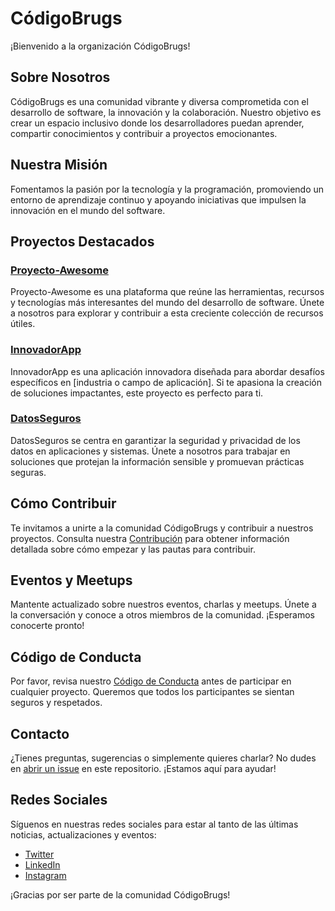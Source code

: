 # CódigoBrugs

¡Bienvenido a la organización CódigoBrugs!

## Sobre Nosotros

CódigoBrugs es una comunidad vibrante y diversa comprometida con el desarrollo de software, la innovación y la colaboración. Nuestro objetivo es crear un espacio inclusivo donde los desarrolladores puedan aprender, compartir conocimientos y contribuir a proyectos emocionantes.

## Nuestra Misión

Fomentamos la pasión por la tecnología y la programación, promoviendo un entorno de aprendizaje continuo y apoyando iniciativas que impulsen la innovación en el mundo del software.

## Proyectos Destacados

### [Proyecto-Awesome](https://github.com/CodeBrugs/Proyecto-Awesome)

Proyecto-Awesome es una plataforma que reúne las herramientas, recursos y tecnologías más interesantes del mundo del desarrollo de software. Únete a nosotros para explorar y contribuir a esta creciente colección de recursos útiles.

### [InnovadorApp](https://github.com/CodeBrugs/InnovadorApp)

InnovadorApp es una aplicación innovadora diseñada para abordar desafíos específicos en [industria o campo de aplicación]. Si te apasiona la creación de soluciones impactantes, este proyecto es perfecto para ti.

### [DatosSeguros](https://github.com/CodeBrugs/DatosSeguros)

DatosSeguros se centra en garantizar la seguridad y privacidad de los datos en aplicaciones y sistemas. Únete a nosotros para trabajar en soluciones que protejan la información sensible y promuevan prácticas seguras.

## Cómo Contribuir

Te invitamos a unirte a la comunidad CódigoBrugs y contribuir a nuestros proyectos. Consulta nuestra [Contribución](CONTRIBUTING.md) para obtener información detallada sobre cómo empezar y las pautas para contribuir.

## Eventos y Meetups

Mantente actualizado sobre nuestros eventos, charlas y meetups. Únete a la conversación y conoce a otros miembros de la comunidad. ¡Esperamos conocerte pronto!

## Código de Conducta

Por favor, revisa nuestro [Código de Conducta](CODE_OF_CONDUCT.md) antes de participar en cualquier proyecto. Queremos que todos los participantes se sientan seguros y respetados.

## Contacto

¿Tienes preguntas, sugerencias o simplemente quieres charlar? No dudes en [abrir un issue](https://github.com/CodigoBrugs/issue) en este repositorio. ¡Estamos aquí para ayudar!

## Redes Sociales

Síguenos en nuestras redes sociales para estar al tanto de las últimas noticias, actualizaciones y eventos:

- [Twitter](CodeBrugs)
- [LinkedIn](codebrugs)
- [Instagram](codebrugs)

¡Gracias por ser parte de la comunidad CódigoBrugs!

